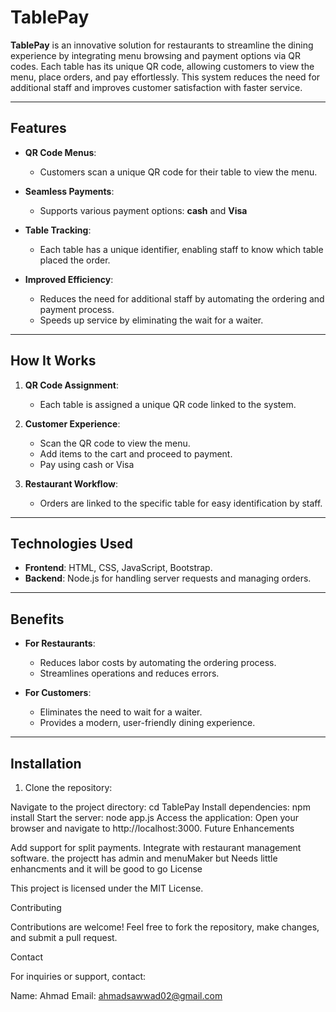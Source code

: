 # TablePay

**TablePay** is an innovative solution for restaurants to streamline the dining experience by integrating menu browsing and payment options 
via QR codes. Each table has its unique QR code, allowing customers to view the menu, place orders, and pay effortlessly. This system reduces the need for additional staff and improves customer satisfaction with faster service.

---

## Features

- **QR Code Menus**:
  - Customers scan a unique QR code for their table to view the menu.
  
- **Seamless Payments**:
  - Supports various payment options: **cash** and **Visa**
  
- **Table Tracking**:
  - Each table has a unique identifier, enabling staff to know which table placed the order.

- **Improved Efficiency**:
  - Reduces the need for additional staff by automating the ordering and payment process.
  - Speeds up service by eliminating the wait for a waiter.

---

## How It Works

1. **QR Code Assignment**:
   - Each table is assigned a unique QR code linked to the system.

2. **Customer Experience**:
   - Scan the QR code to view the menu.
   - Add items to the cart and proceed to payment.
   - Pay using cash or Visa

3. **Restaurant Workflow**:
   - Orders are linked to the specific table for easy identification by staff.

---

## Technologies Used

- **Frontend**: HTML, CSS, JavaScript, Bootstrap.
- **Backend**: Node.js for handling server requests and managing orders.

---

## Benefits

- **For Restaurants**:
  - Reduces labor costs by automating the ordering process.
  - Streamlines operations and reduces errors.

- **For Customers**:
  - Eliminates the need to wait for a waiter.
  - Provides a modern, user-friendly dining experience.

---

## Installation

1. Clone the repository:
  
Navigate to the project directory:
cd TablePay
Install dependencies:
npm install
Start the server:
node app.js
Access the application:
Open your browser and navigate to http://localhost:3000.
Future Enhancements

Add support for split payments.
Integrate with restaurant management software.
the projectt has admin and menuMaker but Needs little enhancments and it will be good to go 
License

This project is licensed under the MIT License.

Contributing

Contributions are welcome! Feel free to fork the repository, make changes, and submit a pull request.

Contact

For inquiries or support, contact:

Name: Ahmad
Email: ahmadsawwad02@gmail.com

